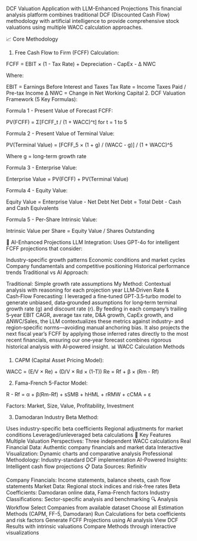 DCF Valuation Application with LLM-Enhanced Projections
This financial analysis platform combines traditional DCF (Discounted Cash Flow) methodology with artificial intelligence to provide comprehensive stock valuations using multiple WACC calculation approaches.

📈 Core Methodology
1. Free Cash Flow to Firm (FCFF) Calculation:

FCFF = EBIT × (1 - Tax Rate) + Depreciation - CapEx - Δ NWC

Where:

EBIT = Earnings Before Interest and Taxes
Tax Rate = Income Taxes Paid / Pre-tax Income
Δ NWC = Change in Net Working Capital
2. DCF Valuation Framework (5 Key Formulas):

Formula 1 - Present Value of Forecast FCFF:

PV(FCFF) = Σ[FCFF_t / (1 + WACC)^t] for t = 1 to 5

Formula 2 - Present Value of Terminal Value:

PV(Terminal Value) = [FCFF_5 × (1 + g) / (WACC - g)] / (1 + WACC)^5

Where g = long-term growth rate

Formula 3 - Enterprise Value:

Enterprise Value = PV(FCFF) + PV(Terminal Value)

Formula 4 - Equity Value:

Equity Value = Enterprise Value - Net Debt
Net Debt = Total Debt - Cash and Cash Equivalents

Formula 5 - Per-Share Intrinsic Value:

Intrinsic Value per Share = Equity Value / Shares Outstanding

🧠 AI-Enhanced Projections
LLM Integration: Uses GPT-4o for intelligent FCFF projections that consider:

Industry-specific growth patterns
Economic conditions and market cycles
Company fundamentals and competitive positioning
Historical performance trends
Traditional vs AI Approach:

Traditional: Simple growth rate assumptions
My Method: Contextual analysis with reasoning for each projection year LLM‑Driven Rate & Cash‑Flow Forecasting: I leveraged a fine‑tuned GPT‑3.5‑turbo model to generate unbiased, data‑grounded assumptions for long‑term terminal growth rate (g) and discount rate (r). By feeding in each company’s trailing 5‑year EBIT CAGR, average tax rate, D&A growth, CapEx growth, and ΔNWC/Sales, the LLM contextualizes these metrics against industry‑ and region‑specific norms—avoiding manual anchoring bias. It also projects the next fiscal year’s FCFF by applying those inferred rates directly to the most recent financials, ensuring our one‑year forecast combines rigorous historical analysis with AI‑powered insight.
📊 WACC Calculation Methods
1. CAPM (Capital Asset Pricing Model):

WACC = (E/V × Re) + (D/V × Rd × (1-T))
Re = Rf + β × (Rm - Rf)

2. Fama-French 5-Factor Model:

R - Rf = α + β(Rm-Rf) + sSMB + hHML + rRMW + cCMA + ε

Factors: Market, Size, Value, Profitability, Investment

3. Damodaran Industry Beta Method:

Uses industry-specific beta coefficients
Regional adjustments for market conditions
Leveraged/unleveraged beta calculations
🎯 Key Features
Multiple Valuation Perspectives: Three independent WACC calculations
Real Financial Data: Authentic company financials and market data
Interactive Visualization: Dynamic charts and comparative analysis
Professional Methodology: Industry-standard DCF implementation
AI-Powered Insights: Intelligent cash flow projections
📋 Data Sources: Refinitiv

Company Financials: Income statements, balance sheets, cash flow statements
Market Data: Regional stock indices and risk-free rates
Beta Coefficients: Damodaran online data, Fama-French factors
Industry Classifications: Sector-specific analysis and benchmarking
🔍 Analysis Workflow
Select Companies from available dataset
Choose all Estimation Methods (CAPM, FF-5, Damodaran)
Run Calculations for beta coefficients and risk factors
Generate FCFF Projections using AI analysis
View DCF Results with intrinsic valuations
Compare Methods through interactive visualizations
